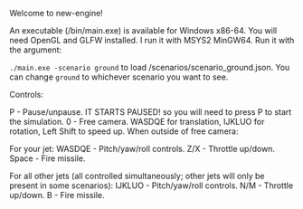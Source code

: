 Welcome to new-engine!

An executable (/bin/main.exe) is available for Windows x86-64. You will need OpenGL and GLFW installed. I run it with MSYS2 MinGW64.
Run it with the argument:

```./main.exe -scenario ground```
to load /scenarios/scenario_ground.json. You can change `ground` to whichever scenario you want to see.

Controls:

P - Pause/unpause. IT STARTS PAUSED! so you will need to press P to start the simulation.
0 - Free camera. WASDQE for translation, IJKLUO for rotation, Left Shift to speed up.
When outside of free camera:

For your jet:
WASDQE - Pitch/yaw/roll controls.
Z/X - Throttle up/down.
Space - Fire missile.

For all other jets (all controlled simultaneously; other jets will only be present in some scenarios):
IJKLUO - Pitch/yaw/roll controls.
N/M - Throttle up/down.
B - Fire missile.
